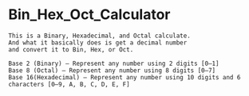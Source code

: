 # Bin_Hex_Oct_Calculator
    This is a Binary, Hexadecimal, and Octal calculate. 
    And what it basically does is get a decimal number     
    and convert it to Bin, Hex, or Oct.
    
    Base 2 (Binary) — Represent any number using 2 digits [0–1]
    Base 8 (Octal) — Represent any number using 8 digits [0–7]
    Base 16(Hexadecimal) — Represent any number using 10 digits and 6 characters [0–9, A, B, C, D, E, F]

